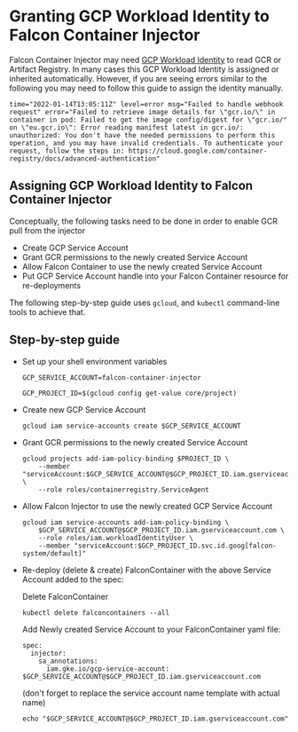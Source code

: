 # Granting GCP Workload Identity to Falcon Container Injector

Falcon Container Injector may need [GCP Workload Identity](https://cloud.google.com/kubernetes-engine/docs/how-to/workload-identity)
to read GCR or Artifact Registry. In many cases this GCP Workload Identity is assigned or inherited automatically. However, if you
are seeing errors similar to the following you may need to follow this guide to assign the identity manually.

```
time="2022-01-14T13:05:11Z" level=error msg="Failed to handle webhook request" error="Failed to retrieve image details for \"gcr.io/\" in container in pod: Failed to get the image config/digest for \"gcr.io/" on \"eu.gcr.io\": Error reading manifest latest in gcr.io/: unauthorized: You don't have the needed permissions to perform this operation, and you may have invalid credentials. To authenticate your request, follow the steps in: https://cloud.google.com/container-registry/docs/advanced-authentication"
```

## Assigning GCP Workload Identity to Falcon Container Injector

Conceptually, the following tasks need to be done in order to enable GCR pull from the injector

 - Create GCP Service Account
 - Grant GCR permissions to the newly created Service Account
 - Allow Falcon Container to use the newly created Service Account
 - Put GCP Service Account handle into your Falcon Container resource for re-deployments

The following step-by-step guide uses `gcloud`, and `kubectl` command-line tools to achieve that.

## Step-by-step guide

 - Set up your shell environment variables
   ```
   GCP_SERVICE_ACCOUNT=falcon-container-injector

   GCP_PROJECT_ID=$(gcloud config get-value core/project)
   ```

 - Create new GCP Service Account
   ```
   gcloud iam service-accounts create $GCP_SERVICE_ACCOUNT
   ```

 - Grant GCR permissions to the newly created Service Account
   ```
   gcloud projects add-iam-policy-binding $PROJECT_ID \
       --member "serviceAccount:$GCP_SERVICE_ACCOUNT@$GCP_PROJECT_ID.iam.gserviceaccount.com" \
       --role roles/containerregistry.ServiceAgent
   ```

 - Allow Falcon Injector to use the newly created GCP Service Account
   ```
   gcloud iam service-accounts add-iam-policy-binding \
       $GCP_SERVICE_ACCOUNT@$GCP_PROJECT_ID.iam.gserviceaccount.com \
       --role roles/iam.workloadIdentityUser \
       --member "serviceAccount:$GCP_PROJECT_ID.svc.id.goog[falcon-system/default]"
   ```

- Re-deploy (delete & create) FalconContainer with the above Service Account added to the spec:

  Delete FalconContainer
  ```
  kubectl delete falconcontainers --all
  ```

  Add Newly created Service Account to your FalconContainer yaml file:
  ```
  spec:
    injector:
      sa_annotations:
        iam.gke.io/gcp-service-account: $GCP_SERVICE_ACCOUNT@$GCP_PROJECT_ID.iam.gserviceaccount.com
  ```

  (don't forget to replace the service account name template with actual name)
  ```
  echo "$GCP_SERVICE_ACCOUNT@$GCP_PROJECT_ID.iam.gserviceaccount.com"
  ```
